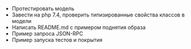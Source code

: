 * Протестировать модель
* Завести на php 7.4, проверить типизированные свойства классов в модели
* Написать README.md с примером поднятия образа
* Пример запроса JSON-RPC
* Пример запуска тестов и покрытия

